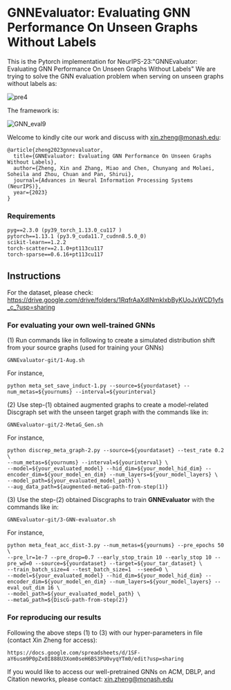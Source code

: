 # GNNEvaluator: Evaluating GNN Performance On Unseen Graphs Without Labels

This is the Pytorch implementation for  NeurIPS-23:"GNNEvaluator: Evaluating GNN Performance On Unseen Graphs Without Labels"
We are trying to solve the GNN evaluation problem when serving on unseen graphs without labels as:

![pre4](https://github.com/Amanda-Zheng/GNNEvaluator/assets/61812981/7e79b25d-429f-445e-9a3f-781e9d703234)

The framework is:

![GNN_eval9](https://github.com/Amanda-Zheng/GNNEvaluator/assets/61812981/c7f5f661-274e-4b01-951a-4417dc75a802)

Welcome to kindly cite our work and discuss with xin.zheng@monash.edu:

```
@article{zheng2023gnnevaluator,
  title={GNNEvaluator: Evaluating GNN Performance On Unseen Graphs Without Labels},
  author={Zheng, Xin and Zhang, Miao and Chen, Chunyang and Molaei, Soheila and Zhou, Chuan and Pan, Shirui},
  journal={Advances in Neural Information Processing Systems (NeurIPS)},
  year={2023}
}
```

### Requirements
```
pyg==2.3.0 (py39_torch_1.13.0_cu117 )
pytorch==1.13.1 (py3.9_cuda11.7_cudnn8.5.0_0)
scikit-learn==1.2.2
torch-scatter==2.1.0+pt113cu117
torch-sparse==0.6.16+pt113cu117
```
## Instructions
For the dataset, please check: https://drive.google.com/drive/folders/1RqfrAaXdINmklxbByKUoJxWCD1yfs_c_?usp=sharing
### For evaluating your own well-trained GNNs 
(1) Run commands like in following to create a simulated distribution shift from your source graphs (used for training your GNNs)
```
GNNEvaluator-git/1-Aug.sh
```
For instance,
```
python meta_set_save_induct-1.py --source=${yourdataset} --num_metas=${yournums} --interval=${yourinterval}
```
(2) Use step-(1) obtained augmented graphs to create a model-related Discgraph set with the unseen target graph with the commands like in:
```
GNNEvaluator-git/2-MetaG_Gen.sh
```
For instance,
```
python discrep_meta_graph-2.py --source=${yourdataset} --test_rate 0.2 \
--num_metas=${yournums} --interval=${yourinterval} \
--model=${your_evaluated_model} --hid_dim=${your_model_hid_dim} --encoder_dim=${your_model_en_dim} --num_layers=${your_model_layers} \
--model_path=${your_evaluated_model_path} \
--aug_data_path=${augmented-metaG-path-from-step(1)}
```
(3) Use the step-(2) obtained Discgraphs to train **GNNEvaluator** with the commands like in:
```
GNNEvaluator-git/3-GNN-evaluator.sh
```
For instance,
```
python meta_feat_acc_dist-3.py --num_metas=${yournums} --pre_epochs 50 \
--pre_lr=1e-7 --pre_drop=0.7 --early_stop_train 10 --early_stop 10 --pre_wd=0 --source=${yourdataset} --target=${your_tar_dataset} \
--train_batch_size=4 --test_batch_size=1  --seed=0 \
--model=${your_evaluated_model} --hid_dim=${your_model_hid_dim} --encoder_dim=${your_model_en_dim} --num_layers=${your_model_layers} --eval_out_dim 16 \
--model_path=${your_evaluated_model_path} \ 
--metaG_path=${DiscG-path-from-step(2)}  
```
### For reproducing our results

Following the above steps (1) to (3) with our hyper-parameters in file (contact Xin Zheng for access):
```
https://docs.google.com/spreadsheets/d/1SF-aY6usm9P0pZx0I888U3Xom0seH6BS3PU0vyqYTm0/edit?usp=sharing
```
If you would like to access our well-pretrained GNNs on ACM, DBLP, and Citation neworks, please contact: xin.zheng@monash.edu 

